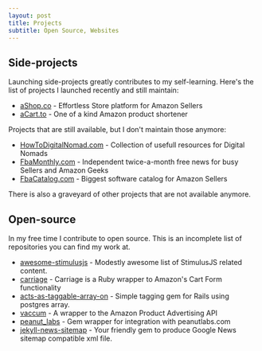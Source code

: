 ```yaml
---
layout: post
title: Projects
subtitle: Open Source, Websites
---
```



## Side-projects
Launching side-projects greatly contributes to my self-learning. Here's the list of projects I launched recently and still maintain:
- [aShop.co](https://www.ashop.co) - Effortless Store platform for Amazon Sellers 
- [aCart.to](https://www.acart.to) - One of a kind Amazon product shortener

Projects that are still available, but I don't maintain those anymore:
- [HowToDigitalNomad.com](http://www.howtodigitalnomad.com/) - Collection of usefull resources for Digital Nomads
- [FbaMonthly.com](https://www.fbamonthly.com) - Independent twice-a-month free news for busy Sellers and Amazon Geeks 
- [FbaCatalog.com](https://www.fbacatalog.com) - Biggest software catalog for Amazon Sellers

There is also a graveyard of other projects that are not available anymore.

## Open-source
In my free time I contribute to open source. This is an incomplete list of repositories you can find my work at.
- [awesome-stimulusjs](https://github.com/skatkov/awesome-stimulusjs) - Modestly awesome list of StimulusJS related content.
- [carriage](https://rubygems.org/gems/carriage) - Carriage is a Ruby wrapper to Amazon's Cart Form functionality
- [acts-as-taggable-array-on](https://rubygems.org/gems/acts-as-taggable-array-on) - Simple tagging gem for Rails using postgres array.
- [vaccum](https://rubygems.org/gems/vacuum) - A wrapper to the Amazon Product Advertising API
- [peanut_labs](https://rubygems.org/gems/peanut_labs) - Gem wrapper for integration with peanutlabs.com
- [jekyll-news-sitemap](https://rubygems.org/gems/jekyll-news-sitemap) - Your friendly gem to produce Google News sitemap compatible xml file.  

